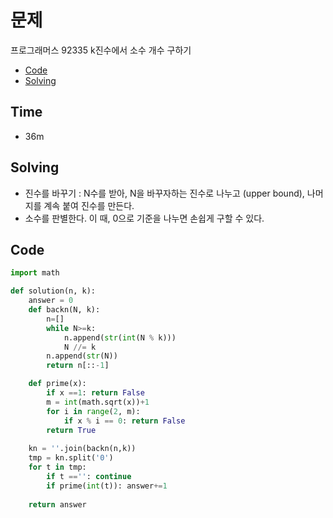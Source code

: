 # 문제
프로그래머스 92335 k진수에서 소수 개수 구하기

- [Code](#code)
- [Solving](#solving)
 
## Time
- 36m
 
## Solving
- 진수를 바꾸기 : N수를 받아, N을 바꾸자하는 진수로 나누고 (upper bound), 나머지를 계속 붙여 진수를 만든다. 
- 소수를 판별한다. 이 때, 0으로 기준을 나누면 손쉽게 구할 수 있다.

## Code

```python
import math

def solution(n, k):
    answer = 0
    def backn(N, k):
        n=[]
        while N>=k:
            n.append(str(int(N % k)))
            N //= k
        n.append(str(N))
        return n[::-1]

    def prime(x):
        if x ==1: return False
        m = int(math.sqrt(x))+1
        for i in range(2, m):
            if x % i == 0: return False
        return True
    
    kn = ''.join(backn(n,k))
    tmp = kn.split('0')
    for t in tmp:
        if t =='': continue
        if prime(int(t)): answer+=1
    
    return answer
```

